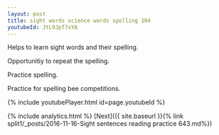 ```yaml
---
layout: post
title: sight words science words spelling 104
youtubeId: JtL9Jpf7xYA
---
```

 
 
Helps to learn sight words and their spelling.

Opportunitiy to repeat the spelling. 

Practice spelling. 
 
Practice for spelling bee competitions. 
 
{% include youtubePlayer.html id=page.youtubeId %}
 
 
{% include analytics.html %} 
[Next]({{ site.baseurl }}{% link  split1/_posts/2016-11-16-Sight sentences reading practice 643.md%})
 
